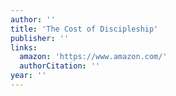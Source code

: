 ```yaml
---
author: ''
title: 'The Cost of Discipleship'
publisher: ''
links:
  amazon: 'https://www.amazon.com/'
  authorCitation: ''
year: ''
---
```

